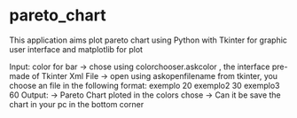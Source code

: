# pareto_chart
This application aims plot pareto chart using Python with Tkinter for graphic user interface and matplotlib for plot

Input:
color for bar -> chose using colorchooser.askcolor , the interface pre-made of Tkinter
Xml File -> open using askopenfilename from tkinter, you choose an file in the following format:
        <?xml version="1.0" encoding = "ISO-8859-1"?>
            <data>
                <cd>
                    <name>exemplo</name>
                    <number>20</number>
                </cd>
                <cd>
                    <name>exemplo2</name>
                    <number>30</number>
                </cd>
                <cd>
                    <name>exemplo3</name>
                    <number>60</number>
                </cd>
            </data>
Output:
-> Pareto Chart ploted in the colors chose
-> Can it be save the chart in your pc in the bottom corner
